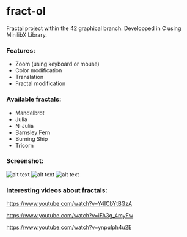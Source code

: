 # fract-ol

Fractal project within the 42 graphical branch. Developped in C using MinilibX Library.

### Features:
- Zoom (using keyboard or mouse)
- Color modification
- Translation
- Fractal modification

### Available fractals:
- Mandelbrot
- Julia
- N-Julia
- Barnsley Fern
- Burning Ship
- Tricorn

### Screenshot:
![alt text](https://github.com/trndlz/fract-ol/blob/master/img/img1.png)
![alt text](https://github.com/trndlz/fract-ol/blob/master/img/img2.png)
![alt text](https://github.com/trndlz/fract-ol/blob/master/img/img3.png)

### Interesting videos about fractals:
https://www.youtube.com/watch?v=Y4ICbYtBGzA

https://www.youtube.com/watch?v=iFA3g_4myFw

https://www.youtube.com/watch?v=ynpuIph4u2E
